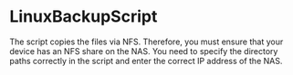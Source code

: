 # LinuxBackupScript

The script copies the files via NFS. Therefore, you must ensure that your device has an NFS share on the NAS.
You need to specify the directory paths correctly in the script and enter the correct IP address of the NAS.

